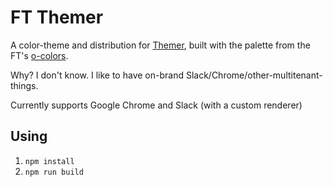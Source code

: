 # FT Themer

A color-theme and distribution for [Themer](https://themer.dev),
built with the palette from the FT's [o-colors](https://registry.origami.ft.com/components/o-colors).

Why? I don't know. I like to have on-brand Slack/Chrome/other-multitenant-things.

Currently supports Google Chrome and Slack (with a custom renderer)


## Using

1. `npm install`
2. `npm run build`